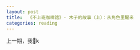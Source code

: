 ```yaml
---
layout: post
title:  《不上班咖啡馆》- 木子的故事（上）：从角色里醒来 
categories: reading
---
```


上一期，我🚪k
<!--stackedit_data:
eyJoaXN0b3J5IjpbLTE4MjUyNTExNTddfQ==
-->